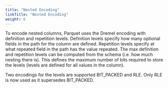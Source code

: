 ```yaml
---
title: "Nested Encoding"
linkTitle: "Nested Encoding"
weight: 6
---
```

To encode nested columns, Parquet uses the Dremel encoding with definition and
repetition levels.  Definition levels specify how many optional fields in the
path for the column are defined.  Repetition levels specify at what repeated field
in the path has the value repeated.  The max definition and repetition levels can
be computed from the schema (i.e. how much nesting there is).  This defines the
maximum number of bits required to store the levels (levels are defined for all
values in the column).

Two encodings for the levels are supported BIT_PACKED and RLE. Only RLE is now used as it supersedes BIT_PACKED.
